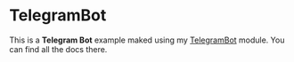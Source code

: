 # TelegramBot


This is a __Telegram Bot__ example maked using my [TelegramBot](https://github.com/emaaForlin/TelegramBotAPI) module. You can find all the docs there.
